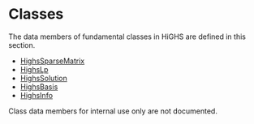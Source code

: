 # Classes

The data members of fundamental classes in HiGHS are defined in this section.

 * [HighsSparseMatrix](@ref)
 * [HighsLp](@ref)
 * [HighsSolution](@ref)
 * [HighsBasis](@ref)
 * [HighsInfo](@ref)

Class data members for internal use only are not documented.
